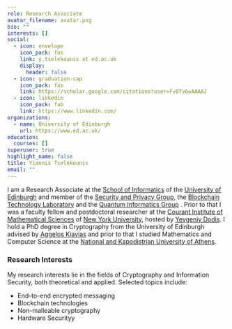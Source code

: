 ```yaml
---
role: Research Associate
avatar_filename: avatar.png
bio: ""
interests: []
social:
  - icon: envelope
    icon_pack: fas
    link: y.tselekounis at ed.ac.uk
    display:
      header: false
  - icon: graduation-cap
    icon_pack: fas
    link: https://scholar.google.com/citations?user=FvBTv6wAAAAJ
  - icon: linkedin
    icon_pack: fab
    link: https://www.linkedin.com/
organizations:
  - name: University of Edinburgh
    url: https://www.ed.ac.uk/
education:
  courses: []
superuser: true
highlight_name: false
title: Yiannis Tselekounis
email: ""
---
```

I am a Research Associate at the [School of Informatics](http://www.ed.ac.uk/schools-departments/informatics) of the [University of Edinburgh](http://www.ed.ac.uk/) and member of the [Security and Privacy Group](http://web.inf.ed.ac.uk/security-privacy), the [Blockchain Technology Laboratory](https://btl.iohk.io/) and the [Quantum Informatics Group](http://web.inf.ed.ac.uk/quantum-informatics) . Prior to that I was a faculty fellow and postdoctoral researcher at the [Courant Institute of Mathematical Sciences](https://www.courant.nyu.edu/) of [New York University](https://www.nyu.edu/), hosted by [Yevgeniy Dodis](https://cs.nyu.edu/~dodis/). I hold a PhD degree in Cryptography from the University of Edinburgh advised by [Aggelos Kiayias](https://kiayias.com/) and prior to that I studied Mathematics and Computer Science at the [National and Kapodistrian University of Athens](https://en.uoa.gr/). 

### Research Interests

My research interests lie in the fields of Cryptography and Information Security, both theoretical and applied. Selected topics include:

* Εnd-to-end encrypted messaging
* Blockchain technologies
* Non-malleable cryptography
* Hardware Securityy